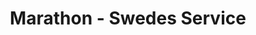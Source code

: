 ---
title: "Marathon - Swedes Service"
url: /river-falls/marathon-swedes-service/
shop: Autowerkstatt
---